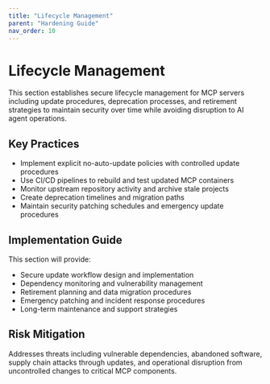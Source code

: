 ```yaml
---
title: "Lifecycle Management"
parent: "Hardening Guide"
nav_order: 10
---
```


# Lifecycle Management

This section establishes secure lifecycle management for MCP servers including update procedures, deprecation processes, and retirement strategies to maintain security over time while avoiding disruption to AI agent operations.

## Key Practices

- Implement explicit no-auto-update policies with controlled update procedures
- Use CI/CD pipelines to rebuild and test updated MCP containers
- Monitor upstream repository activity and archive stale projects
- Create deprecation timelines and migration paths
- Maintain security patching schedules and emergency update procedures

## Implementation Guide

This section will provide:
- Secure update workflow design and implementation
- Dependency monitoring and vulnerability management
- Retirement planning and data migration procedures
- Emergency patching and incident response procedures
- Long-term maintenance and support strategies

## Risk Mitigation

Addresses threats including vulnerable dependencies, abandoned software, supply chain attacks through updates, and operational disruption from uncontrolled changes to critical MCP components.
